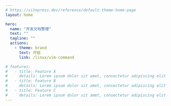 ```yaml
---
# https://vitepress.dev/reference/default-theme-home-page
layout: home

hero:
  name: "开发文档整理"
  text: ""
  tagline: ""
  actions:
    - theme: brand
      text: 开始
      link: /linux/vim-command

# features:
#   - title: Feature A
#     details: Lorem ipsum dolor sit amet, consectetur adipiscing elit
#   - title: Feature B
#     details: Lorem ipsum dolor sit amet, consectetur adipiscing elit
#   - title: Feature C
#     details: Lorem ipsum dolor sit amet, consectetur adipiscing elit
---
```


